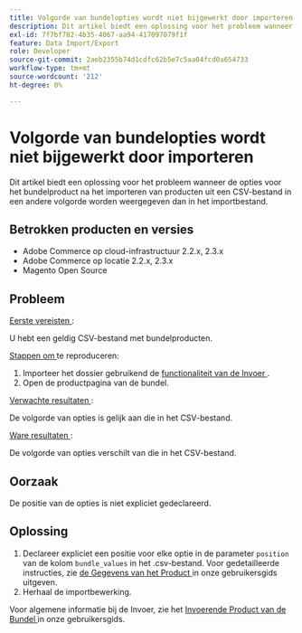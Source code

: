 ```yaml
---
title: Volgorde van bundelopties wordt niet bijgewerkt door importeren
description: Dit artikel biedt een oplossing voor het probleem wanneer de opties voor het bundelproduct na het importeren van producten uit een CSV-bestand in een andere volgorde worden weergegeven dan in het importbestand.
exl-id: 7f7bf782-4b35-4067-aa94-417097079f1f
feature: Data Import/Export
role: Developer
source-git-commit: 2aeb2355b74d1cdfc62b5e7c5aa04fcd0a654733
workflow-type: tm+mt
source-wordcount: '212'
ht-degree: 0%

---
```


# Volgorde van bundelopties wordt niet bijgewerkt door importeren

Dit artikel biedt een oplossing voor het probleem wanneer de opties voor het bundelproduct na het importeren van producten uit een CSV-bestand in een andere volgorde worden weergegeven dan in het importbestand.

## Betrokken producten en versies

* Adobe Commerce op cloud-infrastructuur 2.2.x, 2.3.x
* Adobe Commerce op locatie 2.2.x, 2.3.x
* Magento Open Source

## Probleem

<u> Eerste vereisten </u>:

U hebt een geldig CSV-bestand met bundelproducten.

<u> Stappen om </u> te reproduceren:

1. Importeer het dossier gebruikend de [ functionaliteit van de Invoer ](https://experienceleague.adobe.com/nl/docs/commerce-admin/systems/data-transfer/import/data-import).
1. Open de productpagina van de bundel.

<u> Verwachte resultaten </u>:

De volgorde van opties is gelijk aan die in het CSV-bestand.

<u> Ware resultaten </u>:

De volgorde van opties verschilt van die in het CSV-bestand.

## Oorzaak

De positie van de opties is niet expliciet gedeclareerd.

## Oplossing

1. Declareer expliciet een positie voor elke optie in de parameter `position` van de kolom `bundle_values` in het .csv-bestand. Voor gedetailleerde instructies, zie [ de Gegevens van het Product ](https://experienceleague.adobe.com/nl/docs/commerce-admin/systems/data-transfer/examples/data-transfer-bundle-products#method-2-edit-the-product-data) in onze gebruikersgids uitgeven.
1. Herhaal de importbewerking.

Voor algemene informatie bij de Invoer, zie het [ Invoerende Product van de Bundel ](https://experienceleague.adobe.com/nl/docs/commerce-admin/systems/data-transfer/examples/data-transfer-bundle-products) in onze gebruikersgids.
